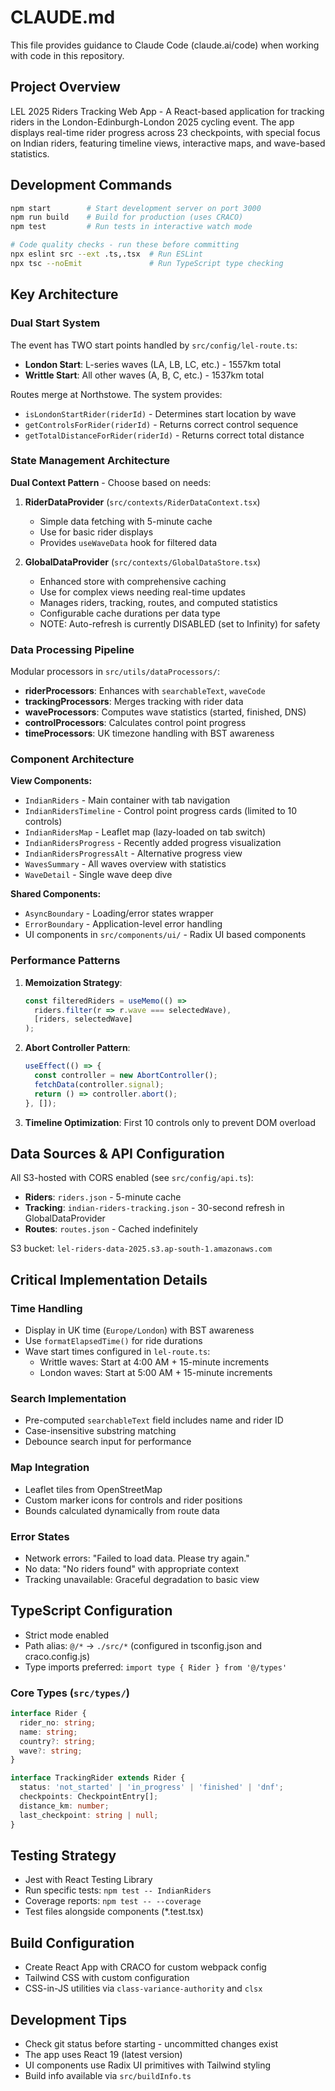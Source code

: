 # CLAUDE.md

This file provides guidance to Claude Code (claude.ai/code) when working with code in this repository.

## Project Overview

LEL 2025 Riders Tracking Web App - A React-based application for tracking riders in the London-Edinburgh-London 2025 cycling event. The app displays real-time rider progress across 23 checkpoints, with special focus on Indian riders, featuring timeline views, interactive maps, and wave-based statistics.

## Development Commands

```bash
npm start        # Start development server on port 3000
npm run build    # Build for production (uses CRACO)
npm test         # Run tests in interactive watch mode

# Code quality checks - run these before committing
npx eslint src --ext .ts,.tsx  # Run ESLint
npx tsc --noEmit               # Run TypeScript type checking
```

## Key Architecture

### Dual Start System
The event has TWO start points handled by `src/config/lel-route.ts`:
- **London Start**: L-series waves (LA, LB, LC, etc.) - 1557km total
- **Writtle Start**: All other waves (A, B, C, etc.) - 1537km total

Routes merge at Northstowe. The system provides:
- `isLondonStartRider(riderId)` - Determines start location by wave
- `getControlsForRider(riderId)` - Returns correct control sequence
- `getTotalDistanceForRider(riderId)` - Returns correct total distance

### State Management Architecture

**Dual Context Pattern** - Choose based on needs:

1. **RiderDataProvider** (`src/contexts/RiderDataContext.tsx`)
   - Simple data fetching with 5-minute cache
   - Use for basic rider displays
   - Provides `useWaveData` hook for filtered data

2. **GlobalDataProvider** (`src/contexts/GlobalDataStore.tsx`)
   - Enhanced store with comprehensive caching
   - Use for complex views needing real-time updates
   - Manages riders, tracking, routes, and computed statistics
   - Configurable cache durations per data type
   - NOTE: Auto-refresh is currently DISABLED (set to Infinity) for safety

### Data Processing Pipeline

Modular processors in `src/utils/dataProcessors/`:
- **riderProcessors**: Enhances with `searchableText`, `waveCode`
- **trackingProcessors**: Merges tracking with rider data
- **waveProcessors**: Computes wave statistics (started, finished, DNS)
- **controlProcessors**: Calculates control point progress
- **timeProcessors**: UK timezone handling with BST awareness

### Component Architecture

**View Components:**
- `IndianRiders` - Main container with tab navigation
- `IndianRidersTimeline` - Control point progress cards (limited to 10 controls)
- `IndianRidersMap` - Leaflet map (lazy-loaded on tab switch)
- `IndianRidersProgress` - Recently added progress visualization
- `IndianRidersProgressAlt` - Alternative progress view
- `WavesSummary` - All waves overview with statistics
- `WaveDetail` - Single wave deep dive

**Shared Components:**
- `AsyncBoundary` - Loading/error states wrapper
- `ErrorBoundary` - Application-level error handling
- UI components in `src/components/ui/` - Radix UI based components

### Performance Patterns

1. **Memoization Strategy**:
   ```typescript
   const filteredRiders = useMemo(() => 
     riders.filter(r => r.wave === selectedWave),
     [riders, selectedWave]
   );
   ```

2. **Abort Controller Pattern**:
   ```typescript
   useEffect(() => {
     const controller = new AbortController();
     fetchData(controller.signal);
     return () => controller.abort();
   }, []);
   ```

3. **Timeline Optimization**: First 10 controls only to prevent DOM overload

## Data Sources & API Configuration

All S3-hosted with CORS enabled (see `src/config/api.ts`):
- **Riders**: `riders.json` - 5-minute cache
- **Tracking**: `indian-riders-tracking.json` - 30-second refresh in GlobalDataProvider
- **Routes**: `routes.json` - Cached indefinitely

S3 bucket: `lel-riders-data-2025.s3.ap-south-1.amazonaws.com`

## Critical Implementation Details

### Time Handling
- Display in UK time (`Europe/London`) with BST awareness
- Use `formatElapsedTime()` for ride durations
- Wave start times configured in `lel-route.ts`:
  - Writtle waves: Start at 4:00 AM + 15-minute increments
  - London waves: Start at 5:00 AM + 15-minute increments

### Search Implementation
- Pre-computed `searchableText` field includes name and rider ID
- Case-insensitive substring matching
- Debounce search input for performance

### Map Integration
- Leaflet tiles from OpenStreetMap
- Custom marker icons for controls and rider positions
- Bounds calculated dynamically from route data

### Error States
- Network errors: "Failed to load data. Please try again."
- No data: "No riders found" with appropriate context
- Tracking unavailable: Graceful degradation to basic view

## TypeScript Configuration

- Strict mode enabled
- Path alias: `@/*` → `./src/*` (configured in tsconfig.json and craco.config.js)
- Type imports preferred: `import type { Rider } from '@/types'`

### Core Types (`src/types/`)
```typescript
interface Rider {
  rider_no: string;
  name: string;
  country?: string;
  wave?: string;
}

interface TrackingRider extends Rider {
  status: 'not_started' | 'in_progress' | 'finished' | 'dnf';
  checkpoints: CheckpointEntry[];
  distance_km: number;
  last_checkpoint: string | null;
}
```

## Testing Strategy

- Jest with React Testing Library
- Run specific tests: `npm test -- IndianRiders`
- Coverage reports: `npm test -- --coverage`
- Test files alongside components (*.test.tsx)

## Build Configuration

- Create React App with CRACO for custom webpack config
- Tailwind CSS with custom configuration
- CSS-in-JS utilities via `class-variance-authority` and `clsx`

## Development Tips

- Check git status before starting - uncommitted changes exist
- The app uses React 19 (latest version)
- UI components use Radix UI primitives with Tailwind styling
- Build info available via `src/buildInfo.ts`